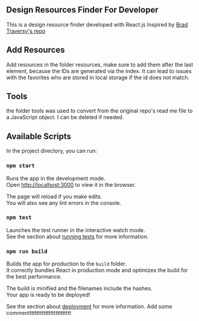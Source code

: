 ## Design Resources Finder For Developer

This is a design resource finder developed with React.js
Inspired by [Brad Traversy's repo](https://github.com/bradtraversy/design-resources-for-developers)

## Add Resources

Add resources in the folder resources, make sure to add them after the last element, because the IDs are generated via the index.
It can lead to issues with the favorites who are stored in local storage if the id does not match.

## Tools

the folder tools was used to convert from the original repo's read me file to a JavaScript object. I can be deleted if needed.

## Available Scripts

In the project directory, you can run:

### `npm start`

Runs the app in the development mode.<br />
Open [http://localhost:3000](http://localhost:3000) to view it in the browser.

The page will reload if you make edits.<br />
You will also see any lint errors in the console.

### `npm test`

Launches the test runner in the interactive watch mode.<br />
See the section about [running tests](https://facebook.github.io/create-react-app/docs/running-tests) for more information.

### `npm run build`

Builds the app for production to the `build` folder.<br />
It correctly bundles React in production mode and optimizes the build for the best performance.

The build is minified and the filenames include the hashes.<br />
Your app is ready to be deployed!

See the section about [deployment](https://facebook.github.io/create-react-app/docs/deployment) for more information.
Add some commenttttttttttttttttttttttttt